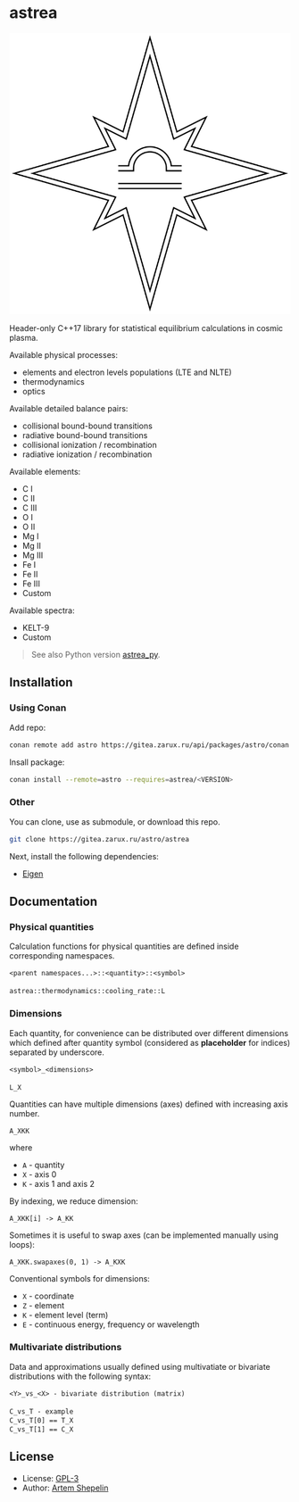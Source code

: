 # astrea

![logo](assets/logo.svg)

Header-only C++17 library for statistical equilibrium calculations in cosmic
plasma.

Available physical processes:

- elements and electron levels populations (LTE and NLTE)
- thermodynamics
- optics

Available detailed balance pairs:

- collisional bound-bound transitions
- radiative bound-bound transitions
- collisional ionization / recombination
- radiative ionization / recombination

Available elements:

- C I
- C II
- C III
- O I
- O II
- Mg I
- Mg II
- Mg III
- Fe I
- Fe II
- Fe III
- Custom

Available spectra:

- KELT-9
- Custom

> See also Python version [astrea_py](https://gitea.zarux.ru/astro/astrea_py).

## Installation

### Using Conan

Add repo:

```sh
conan remote add astro https://gitea.zarux.ru/api/packages/astro/conan
```

Insall package:

```sh
conan install --remote=astro --requires=astrea/<VERSION>
```

### Other

You can clone, use as submodule, or download this repo.

```sh
git clone https://gitea.zarux.ru/astro/astrea
```

Next, install the following dependencies:

- [Eigen](https://eigen.tuxfamily.org/index.php?title=Main_Page)

## Documentation

### Physical quantities

Calculation functions for physical quantities are defined inside corresponding
namespaces.

```
<parent namespaces...>::<quantity>::<symbol>

astrea::thermodynamics::cooling_rate::L
```

### Dimensions

Each quantity, for convenience can be distributed over different dimensions
which defined after quantity symbol (considered as **placeholder** for indices)
separated by underscore.

```
<symbol>_<dimensions>

L_X
```

Quantities can have multiple dimensions (axes) defined with increasing axis
number.

```
A_XKK
```

where

- `A` - quantity
- `X` - axis 0
- `K` - axis 1 and axis 2

By indexing, we reduce dimension:

```
A_XKK[i] -> A_KK
```

Sometimes it is useful to swap axes (can be implemented manually using loops):

```
A_XKK.swapaxes(0, 1) -> A_KXK
```

Conventional symbols for dimensions:

- `X` - coordinate
- `Z` - element
- `K` - element level (term)
- `E` - continuous energy, frequency or wavelength

### Multivariate distributions

Data and approximations usually defined using multivatiate or bivariate
distributions with the following syntax:

```
<Y>_vs_<X> - bivariate distribution (matrix)

C_vs_T - example
C_vs_T[0] == T_X
C_vs_T[1] == C_X
```

## License

- License: [GPL-3](./LICENSE)
- Author: [Artem Shepelin](mailto:4.shepelin@gmail.com)